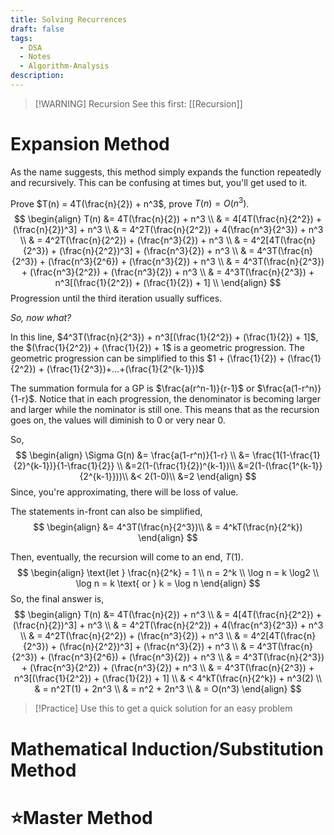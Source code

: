 ```yaml
---
title: Solving Recurrences
draft: false
tags:
  - DSA
  - Notes
  - Algorithm-Analysis
description:
---
```

>[!WARNING] Recursion
>See this first: [[Recursion]]
# Expansion Method
As the name suggests, this method simply expands the function repeatedly and recursively. This can be confusing at times but, you'll get used to it. 

Prove $T(n) = 4T(\frac{n}{2}) + n^3$, prove $T(n)=O(n^3)$.
$$
\begin{align}
T(n) &= 4T(\frac{n}{2}) + n^3 \\
& = 4[4T(\frac{n}{2^2}) + (\frac{n}{2})^3] + n^3 \\
& = 4^2T(\frac{n}{2^2}) + 4(\frac{n^3}{2^3}) + n^3 \\
& = 4^2T(\frac{n}{2^2}) + (\frac{n^3}{2}) + n^3 \\
& = 4^2[4T(\frac{n}{2^3}) + (\frac{n}{2^2})^3] + (\frac{n^3}{2}) + n^3 \\
& = 4^3T(\frac{n}{2^3}) + (\frac{n^3}{2^6}) + (\frac{n^3}{2}) + n^3 \\
& = 4^3T(\frac{n}{2^3}) + (\frac{n^3}{2^2}) + (\frac{n^3}{2}) + n^3 \\
& = 4^3T(\frac{n}{2^3}) + n^3[(\frac{1}{2^2}) + (\frac{1}{2}) + 1] \\
\end{align} 
$$
Progression until the third iteration usually suffices. 

*So, now what?*

In this line, $4^3T(\frac{n}{2^3}) + n^3[(\frac{1}{2^2}) + (\frac{1}{2}) + 1]$, the $(\frac{1}{2^2}) + (\frac{1}{2}) + 1$ is a geometric progression. The geometric progression can be simplified to this $1 + (\frac{1}{2}) + (\frac{1}{2^2}) + (\frac{1}{2^3})+...+(\frac{1}{2^{k-1}})$

The summation formula for a GP is $\frac{a(r^n-1)}{r-1}$ or $\frac{a(1-r^n)}{1-r}$. Notice that in each progression, the denominator is becoming larger and larger while the nominator is still one. This means that as the recursion goes on, the values will diminish to 0 or very near 0.

So,
$$
\begin{align}
\Sigma G(n) &= \frac{a(1-r^n)}{1-r} \\
&= \frac{1(1-\frac{1}{2}^{k-1})}{1-\frac{1}{2}} \\
&=2(1-(\frac{1}{2})^{k-1})\\
&=2(1-(\frac{1^{k-1}}{2^{k-1}}))\\
&< 2(1-0)\\
&=2
\end{align}
$$
Since, you're approximating, there will be loss of value. 

The statements in-front can also be simplified,
$$
\begin{align}
&= 4^3T(\frac{n}{2^3})\\
& = 4^kT(\frac{n}{2^k})
\end{align}
$$

Then, eventually, the recursion will come to an end, $T(1)$.
$$
\begin{align}
\text{let } \frac{n}{2^k} = 1 \\
n = 2^k \\
\log n = k \log2 \\
\log n = k \text{ or } k = \log n
\end{align}
$$
So, the final answer is,
$$
\begin{align}
T(n) &= 4T(\frac{n}{2}) + n^3 \\
& = 4[4T(\frac{n}{2^2}) + (\frac{n}{2})^3] + n^3 \\
& = 4^2T(\frac{n}{2^2}) + 4(\frac{n^3}{2^3}) + n^3 \\
& = 4^2T(\frac{n}{2^2}) + (\frac{n^3}{2}) + n^3 \\
& = 4^2[4T(\frac{n}{2^3}) + (\frac{n}{2^2})^3] + (\frac{n^3}{2}) + n^3 \\
& = 4^3T(\frac{n}{2^3}) + (\frac{n^3}{2^6}) + (\frac{n^3}{2}) + n^3 \\
& = 4^3T(\frac{n}{2^3}) + (\frac{n^3}{2^2}) + (\frac{n^3}{2}) + n^3 \\
& = 4^3T(\frac{n}{2^3}) + n^3[(\frac{1}{2^2}) + (\frac{1}{2}) + 1] \\
& < 4^kT(\frac{n}{2^k}) + n^3(2) \\
& = n^2T(1) + 2n^3 \\
& = n^2 + 2n^3 \\
& = O(n^3)
\end{align} 
$$

>[!Practice]
>Use this to get a quick solution for an easy problem 
# Mathematical Induction/Substitution Method

# ⭐Master Method 